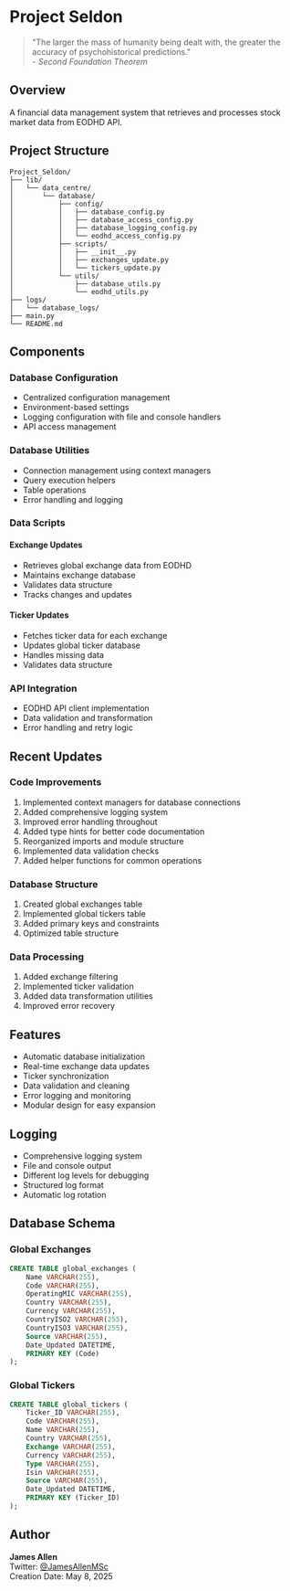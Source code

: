 # Project Seldon

> "The larger the mass of humanity being dealt with, the greater the accuracy of psychohistorical predictions."  
> *- Second Foundation Theorem*

## Overview
A financial data management system that retrieves and processes stock market data from EODHD API.

## Project Structure
```
Project_Seldon/
├── lib/
│   └── data_centre/
│       └── database/
│           ├── config/
│           │   ├── database_config.py
│           │   ├── database_access_config.py
│           │   ├── database_logging_config.py
│           │   └── eodhd_access_config.py
│           ├── scripts/
│           │   ├── __init__.py
│           │   ├── exchanges_update.py
│           │   └── tickers_update.py
│           └── utils/
│               ├── database_utils.py
│               └── eodhd_utils.py
├── logs/
│   └── database_logs/
├── main.py
└── README.md
```

## Components

### Database Configuration
- Centralized configuration management
- Environment-based settings
- Logging configuration with file and console handlers
- API access management

### Database Utilities
- Connection management using context managers
- Query execution helpers
- Table operations
- Error handling and logging

### Data Scripts
#### Exchange Updates
- Retrieves global exchange data from EODHD
- Maintains exchange database
- Validates data structure
- Tracks changes and updates

#### Ticker Updates
- Fetches ticker data for each exchange
- Updates global ticker database
- Handles missing data
- Validates data structure

### API Integration
- EODHD API client implementation
- Data validation and transformation
- Error handling and retry logic

## Recent Updates

### Code Improvements
1. Implemented context managers for database connections
2. Added comprehensive logging system
3. Improved error handling throughout
4. Added type hints for better code documentation
5. Reorganized imports and module structure
6. Implemented data validation checks
7. Added helper functions for common operations

### Database Structure
1. Created global exchanges table
2. Implemented global tickers table
3. Added primary keys and constraints
4. Optimized table structure

### Data Processing
1. Added exchange filtering
2. Implemented ticker validation
3. Added data transformation utilities
4. Improved error recovery

## Features
- Automatic database initialization
- Real-time exchange data updates
- Ticker synchronization
- Data validation and cleaning
- Error logging and monitoring
- Modular design for easy expansion

## Logging
- Comprehensive logging system
- File and console output
- Different log levels for debugging
- Structured log format
- Automatic log rotation

## Database Schema

### Global Exchanges
```sql
CREATE TABLE global_exchanges (
    Name VARCHAR(255),
    Code VARCHAR(255),
    OperatingMIC VARCHAR(255),
    Country VARCHAR(255),
    Currency VARCHAR(255),
    CountryISO2 VARCHAR(255),
    CountryISO3 VARCHAR(255),
    Source VARCHAR(255),
    Date_Updated DATETIME,
    PRIMARY KEY (Code)
);
```

### Global Tickers
```sql
CREATE TABLE global_tickers (
    Ticker_ID VARCHAR(255),
    Code VARCHAR(255),
    Name VARCHAR(255),
    Country VARCHAR(255),
    Exchange VARCHAR(255),
    Currency VARCHAR(255),
    Type VARCHAR(255),
    Isin VARCHAR(255),
    Source VARCHAR(255),
    Date_Updated DATETIME,
    PRIMARY KEY (Ticker_ID)
);
```

## Author
**James Allen**  
Twitter: [@JamesAllenMSc](https://twitter.com/JamesAllenMSc)  
Creation Date: May 8, 2025